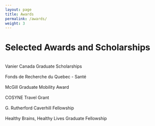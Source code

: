 ```yaml
---
layout: page
title: Awards
permalink: /awards/
weight: 3
---
```


# **Selected Awards and Scholarships**
<br>
Vanier Canada Graduate Scholarships <br><br>
Fonds de Recherche du Quebec - Santé<br><br>
McGill Graduate Mobility Award<br><br>
COSYNE Travel Grant<br><br>
G. Rutherford Caverhill Fellowship<br><br>
Healthy Brains, Healthy Lives Graduate Fellowship<br><br>
